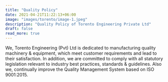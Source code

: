 ```yaml
---
title: "Quality Policy"
date: 2021-04-21T11:22:13+06:00
image: "images/torento/image-1.jpeg"
description: "Quality Policy of Torento Engineering Private Ltd"
draft: false
read_more: true
---
```


We, Torento Engineering (Pvt) Ltd is dedicated to manufacturing quality machinery & equipment, which meet customer requirements and lead to their satisfaction. In addition, we are committed to comply with all statutory legislation relevant to industry best practices, standards & guidelines. Also we, continually improve the Quality Management System based on ISO 9001:2015.
